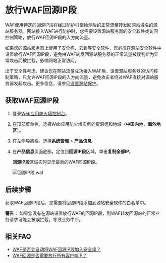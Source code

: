 # 放行WAF回源IP段

WAF使用特定的回源IP段将经过防护引擎检测后的正常流量转发回网站域名的源站服务器。网站接入WAF进行防护时，您需要设置源站服务器的安全软件或访问控制策略，放行WAF回源IP段的入方向流量。

如果您的源站服务器上使用了安全狗、云锁等安全软件，您必须在源站安全软件中设置放行WAF回源IP段，避免由WAF转发回源站服务器的正常流量被误判断为异常攻击而被拦截，影响网站正常访问。

出于安全性考虑，建议您在网站流量成功接入WAF后，设置源站服务器的访问控制策略，只允许WAF回源IP段的入方向流量，避免攻击者绕过WAF直接对源站服务器发起攻击。更多信息，请参见[设置源站保护](/intl.zh-CN/接入WAF/CNAME接入/设置源站保护.md)。

## 获取WAF回源IP段

1.  登录[Web应用防火墙控制台](https://yundun.console.aliyun.com/?p=waf)。

2.  在顶部菜单栏，选择Web应用防火墙实例的资源组和地域（**中国内地**、**海外地区**）。

3.  在左侧导航栏，选择**系统管理** \> **产品信息**。

4.  在**产品信息**页面底部，定位到**回源IP段**区域，单击**复制全部IP**。

    **回源IP段**区域实时显示最新的WAF回源IP段。

    ![回源IP段,waf](https://static-aliyun-doc.oss-accelerate.aliyuncs.com/assets/img/zh-CN/5011549951/p7997.png)


## 后续步骤

获取WAF回源IP段后，您需要将回源IP段添加到源站安全软件的白名单中。

**警告：** 如果您没有在源站设置放行WAF的回源IP段，则WAF转发回源站的正常业务请求可能会被误拦截，导致业务中断。

## 相关FAQ

-   [WAF是否会自动将WAF回源IP段加入安全组？]()
-   [WAF回源是否需要放行所有客户端IP？]()


